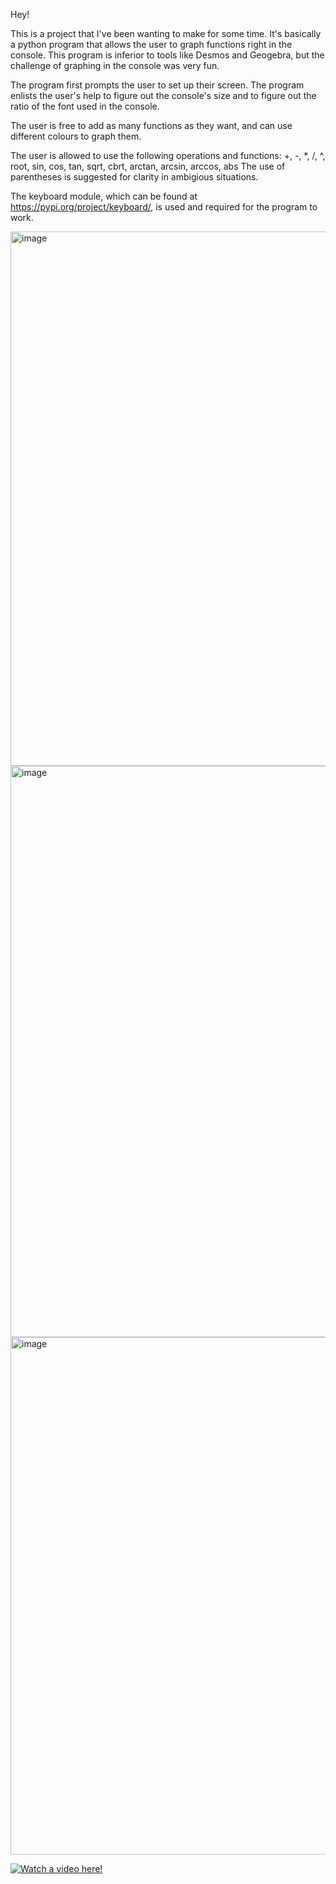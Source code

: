 Hey!

This is a project that I've been wanting to make for some time. It's basically a python program that allows the user to graph functions right in the console. This program is inferior to tools like Desmos and Geogebra, but the challenge of graphing in the console was very fun.

The program first prompts the user to set up their screen. The program enlists the user's help to figure out the console's size and to figure out the ratio of the font used in the console. 

The user is free to add as many functions as they want, and can use different colours to graph them. 

The user is allowed to use the following operations and functions: +, -, *, /, ^, root, sin, cos, tan, sqrt, cbrt, arctan, arcsin, arccos, abs
The use of parentheses is suggested for clarity in ambigious situations.

The keyboard module, which can be found at https://pypi.org/project/keyboard/, is used and required for the program to work.

<img width="855" alt="image" src="https://github.com/AK2526/ConsoleGrapher/assets/70484319/7657aa70-40ea-4bda-849d-bd393f862f4e">
<img width="914" alt="image" src="https://github.com/AK2526/ConsoleGrapher/assets/70484319/2a4c7bfe-cc89-4e8a-92a2-37a7a522101f">
<img width="828" alt="image" src="https://github.com/AK2526/ConsoleGrapher/assets/70484319/8a9dfd17-4912-4c4b-b6f4-51522cca6077">


[![Watch a video here!](https://img.youtube.com/vi/YOUTUBE_VIDEO_ID_HERE/0.jpg)](https://www.youtube.com/watch?v=-oi_kAsfRKE)


